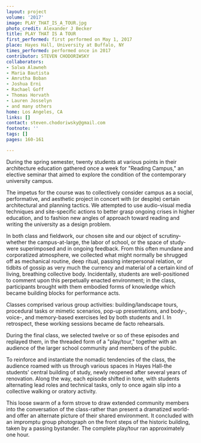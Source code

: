 ```yaml
---
layout: project
volume: '2017'
image: PLAY_THAT_IS_A_TOUR.jpg
photo_credit: Alexander J Becker
title: PLAY THAT IS A TOUR
first_performed: first performed on May 1, 2017
place: Hayes Hall, University at Buffalo, NY
times_performed: performed once in 2017
contributor: STEVEN CHODORIWSKY
collaborators:
- Salwa Alawneh
- Maria Bautista
- Amrutha Boban
- Joshua Erni
- Rachael Goff
- Thomas Horvath
- Lauren Josselyn
- and many others
home: Los Angeles, CA
links: []
contact: steven.chodoriwsky@gmail.com
footnote: ''
tags: []
pages: 160-161

---
```


During the spring semester, twenty students at various points in their architecture education gathered once a week for "Reading Campus," an elective seminar that aimed to explore the condition of the contemporary university campus.

The impetus for the course was to collectively consider campus as a social, performative, and aesthetic project in concert with (or despite) certain architectural and planning tactics. We attempted to use audio-visual media techniques and site-specific actions to better grasp ongoing crises in higher education, and to fashion new angles of approach toward reading and writing the university as a design problem.

In both class and fieldwork, our chosen site and our object of scrutiny-whether the campus-at-large, the labor of school, or the space of study-were superimposed and in ongoing feedback. From this often mundane and corporatized atmosphere, we collected what might normally be shrugged off as mechanical routine, deep ritual, passing interpersonal relation, or tidbits of gossip as very much the currency and material of a certain kind of living, breathing collective body. Incidentally, students are well-positioned to comment upon this perpetually enacted environment; in the class, participants brought with them embodied forms of knowledge which became building blocks for performance acts.

Classes comprised various group activities: building/landscape tours, procedural tasks or mimetic scenarios, pop-up presentations, and body-, voice-, and memory-based exercises led by both students and I. In retrospect, these working sessions became de facto rehearsals.

During the final class, we selected twelve or so of these episodes and replayed them, in the threaded form of a "play/tour," together with an audience of the larger school community and members of the public.

To reinforce and instantiate the nomadic tendencies of the class, the audience roamed with us through various spaces in Hayes Hall-the students' central building of study, newly reopened after several years of renovation. Along the way, each episode shifted in tone, with students alternating lead roles and technical tasks, only to once again slip into a collective walking or oratory activity.

This loose swarm of a form strove to draw extended community members into the conversation of the class-rather than present a dramatized world-and offer an alternate picture of their shared environment. It concluded with an impromptu group photograph on the front steps of the historic building, taken by a passing bystander. The complete play/tour ran approximately one hour.
